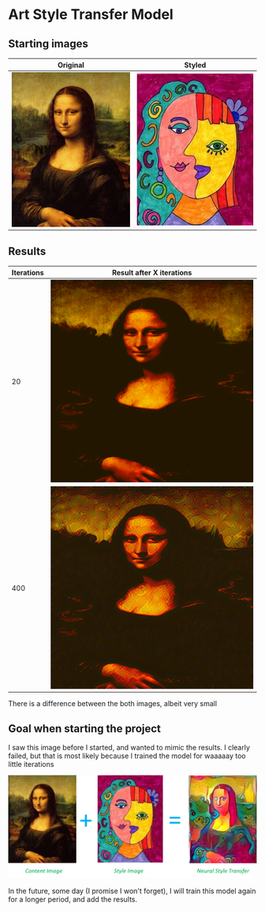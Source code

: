 # Art Style Transfer Model

## Starting images

| Original                                      | Styled                                   |
| --------------------------------------------- | ---------------------------------------- |
| ![original image](./images/rect/original.png) | ![styled image](./images/rect/style.png) |

## Results

| Iterations | Result after X iterations                                                         |
| ---------- | --------------------------------------------------------------------------------- |
| 20         | ![result after 20 iterations](./images/export/stylized_image-20_iterations.png)   |
| 400        | ![result after 400 iterations](./images/export/stylized_image-400_iterations.png) |

There is a difference between the both images, albeit very small

## Goal when starting the project

I saw this image before I started, and wanted to mimic the results. I clearly failed, but that is most likely because I trained the model for waaaaay too little iterations

![goal when starting the project](./images/1531630356496.png)

In the future, some day (I promise I won't forget), I will train this model again for a longer period, and add the results.